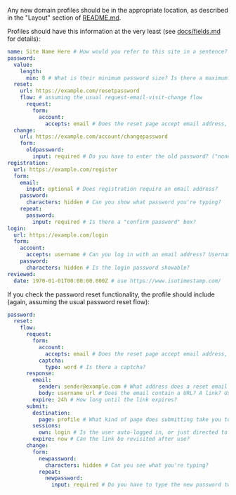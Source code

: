 Any new domain profiles should be in the appropriate location, as described in
the "Layout" section of [README.md][].

Profiles should have this information at the very least (see [docs/fields.md][]
for details):

[README.md]: README.md
[docs/fields.md]: docs/fields.md

```yaml
name: Site Name Here # How would you refer to this site in a sentence?
password:
  value:
    length:
      min: 8 # What is their minimum password size? Is there a maximum?
  reset:
    url: https://example.com/resetpassword
    flow: # assuming the usual request-email-visit-change flow
      request:
        form:
          account:
            accepts: email # Does the reset page accept email address, or username?
  change:
    url: https://example.com/account/changepassword
    form:
      oldpassword:
        input: required # Do you have to enter the old password? ("none" if not)
registration:
  url: https://example.com/register
  form:
    email:
      input: optional # Does registration require an email address?
    password:
      characters: hidden # Can you show what password you're typing?
    repeat:
      password:
        input: required # Is there a "confirm password" box?
login:
  url: https://example.com/login
  form:
    account:
      accepts: username # Can you log in with an email address? Username?
    password:
      characters: hidden # Is the login password showable?
reviewed:
  date: 1970-01-01T00:00:00.000Z # use https://www.isotimestamp.com/
```

If you check the password reset functionality, the profile should include
(again, assuming the usual password reset flow):

```yaml
password:
  reset:
    flow:
      request:
        form:
          account:
            accepts: email # Does the reset page accept email address, or username?
          captcha:
            type: word # Is there a captcha?
      response:
        email:
          sender: sender@example.com # What address does a reset email come from?
          body: username url # Does the email contain a URL? A link? User info?
        expire: 24h # How long until the link expires?
      submit:
        destination:
          page: profile # What kind of page does submitting take you to?
        sessions:
          own: login # Is the user auto-logged in, or just directed to do so?
        expire: now # Can the link be revisited after use?
      change:
        form:
          newpassword:
            characters: hidden # Can you see what you're typing?
          repeat:
            newpassword:
              input: required # Do you have to type the new password twice?
```
